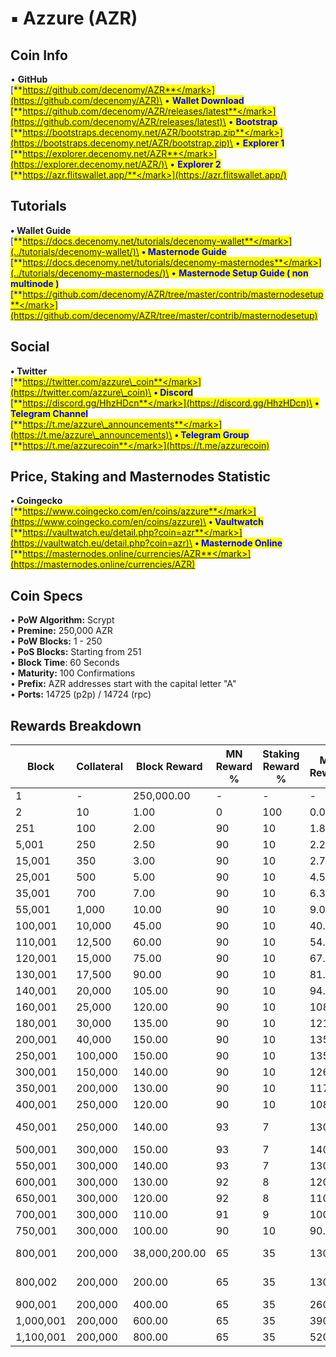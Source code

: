 # ▪ Azzure (AZR)

## Coin Info

• **GitHub**\
[<mark style="color:blue;">**https://github.com/decenomy/AZR**</mark>](https://github.com/decenomy/AZR)\
• **Wallet Download**\
[<mark style="color:blue;">**https://github.com/decenomy/AZR/releases/latest**</mark>](https://github.com/decenomy/AZR/releases/latest)\
• **Bootstrap**\
[<mark style="color:blue;">**https://bootstraps.decenomy.net/AZR/bootstrap.zip**</mark>](https://bootstraps.decenomy.net/AZR/bootstrap.zip)\
• **Explorer 1** \
[<mark style="color:blue;">**https://explorer.decenomy.net/AZR**</mark>](https://explorer.decenomy.net/AZR/)\
• **Explorer 2**\
[<mark style="color:blue;">**https://azr.flitswallet.app/**</mark>](https://azr.flitswallet.app/)

## Tutorials

**• Wallet Guide**\
[<mark style="color:blue;">**https://docs.decenomy.net/tutorials/decenomy-wallet**</mark>](../tutorials/decenomy-wallet/)\
**• Masternode Guide**\
[<mark style="color:blue;">**https://docs.decenomy.net/tutorials/decenomy-masternodes**</mark>](../tutorials/decenomy-masternodes/)\
• **Masternode Setup Guide ( non multinode )**\
[<mark style="color:blue;">**https://github.com/decenomy/AZR/tree/master/contrib/masternodesetup**</mark>](https://github.com/decenomy/AZR/tree/master/contrib/masternodesetup)

## Social

**• Twitter**\
[<mark style="color:blue;">**https://twitter.com/azzure\_coin**</mark>](https://twitter.com/azzure\_coin)\
**• Discord**\
[<mark style="color:blue;">**https://discord.gg/HhzHDcn**</mark>](https://discord.gg/HhzHDcn)\
**• Telegram Channel**\
[<mark style="color:blue;">**https://t.me/azzure\_announcements**</mark>](https://t.me/azzure\_announcements)\
**• Telegram Group**\
[<mark style="color:blue;">**https://t.me/azzurecoin**</mark>](https://t.me/azzurecoin)

## Price, Staking and Masternodes Statistic

**• Coingecko**\
[<mark style="color:blue;">**https://www.coingecko.com/en/coins/azzure**</mark>](https://www.coingecko.com/en/coins/azzure)\
**• Vaultwatch**\
[<mark style="color:blue;">**https://vaultwatch.eu/detail.php?coin=azr**</mark>](https://vaultwatch.eu/detail.php?coin=azr)\
**• Masternode Online**\
[<mark style="color:blue;">**https://masternodes.online/currencies/AZR**</mark>](https://masternodes.online/currencies/AZR)

## Coin Specs

• **PoW Algorithm:** Scrypt\
• **Premine:** 250,000 AZR \
• **PoW Blocks:** 1 - 250\
• **PoS Blocks:** Starting from 251\
• **Block Time**: 60 Seconds\
• **Maturity:** 100 Confirmations\
• **Prefix:** AZR addresses start with the capital letter "A"\
• **Ports:** 14725 (p2p) / 14724 (rpc)

## Rewards Breakdown

<table><thead><tr><th width="122">Block</th><th width="109">Collateral</th><th width="148">Block Reward</th><th width="140">MN Reward %</th><th width="171">Staking Reward %</th><th width="126">MN Reward</th><th width="145">Staker Reward</th><th width="128">Notes</th></tr></thead><tbody><tr><td>1</td><td>-</td><td>250,000.00</td><td>-</td><td>-</td><td>-</td><td>-</td><td>Premine</td></tr><tr><td>2</td><td>10</td><td>1.00</td><td>0</td><td>100</td><td>0.00</td><td>1.00</td><td></td></tr><tr><td>251</td><td>100</td><td>2.00</td><td>90</td><td>10</td><td>1.80</td><td>0.20</td><td></td></tr><tr><td>5,001</td><td>250</td><td>2.50</td><td>90</td><td>10</td><td>2.25</td><td>0.25</td><td></td></tr><tr><td>15,001</td><td>350</td><td>3.00</td><td>90</td><td>10</td><td>2.70</td><td>0.30</td><td></td></tr><tr><td>25,001</td><td>500</td><td>5.00</td><td>90</td><td>10</td><td>4.50</td><td>0.50</td><td></td></tr><tr><td>35,001</td><td>700</td><td>7.00</td><td>90</td><td>10</td><td>6.30</td><td>0.70</td><td></td></tr><tr><td>55,001</td><td>1,000</td><td>10.00</td><td>90</td><td>10</td><td>9.00</td><td>1.00</td><td></td></tr><tr><td>100,001</td><td>10,000</td><td>45.00</td><td>90</td><td>10</td><td>40.50</td><td>4.50</td><td></td></tr><tr><td>110,001</td><td>12,500</td><td>60.00</td><td>90</td><td>10</td><td>54.00</td><td>6.00</td><td></td></tr><tr><td>120,001</td><td>15,000</td><td>75.00</td><td>90</td><td>10</td><td>67.50</td><td>7.50</td><td></td></tr><tr><td>130,001</td><td>17,500</td><td>90.00</td><td>90</td><td>10</td><td>81.00</td><td>9.00</td><td></td></tr><tr><td>140,001</td><td>20,000</td><td>105.00</td><td>90</td><td>10</td><td>94.50</td><td>10.50</td><td></td></tr><tr><td>160,001</td><td>25,000</td><td>120.00</td><td>90</td><td>10</td><td>108.00</td><td>12.00</td><td></td></tr><tr><td>180,001</td><td>30,000</td><td>135.00</td><td>90</td><td>10</td><td>121.50</td><td>13.50</td><td></td></tr><tr><td>200,001</td><td>40,000</td><td>150.00</td><td>90</td><td>10</td><td>135.00</td><td>15.00</td><td></td></tr><tr><td>250,001</td><td>100,000</td><td>150.00</td><td>90</td><td>10</td><td>135.00</td><td>15.00</td><td></td></tr><tr><td>300,001</td><td>150,000</td><td>140.00</td><td>90</td><td>10</td><td>126.00</td><td>14.00</td><td></td></tr><tr><td>350,001</td><td>200,000</td><td>130.00</td><td>90</td><td>10</td><td>117.00</td><td>13.00</td><td></td></tr><tr><td>400,001</td><td>250,000</td><td>120.00</td><td>90</td><td>10</td><td>108.00</td><td>12.00</td><td></td></tr><tr><td>450,001</td><td>250,000</td><td>140.00</td><td>93</td><td>7</td><td>130.00</td><td>10.00</td><td>DECENOMY Takeover</td></tr><tr><td>500,001</td><td>300,000</td><td>150.00</td><td>93</td><td>7</td><td>140.00</td><td>10.00</td><td></td></tr><tr><td>550,001</td><td>300,000</td><td>140.00</td><td>93</td><td>7</td><td>130.00</td><td>10.00</td><td></td></tr><tr><td>600,001</td><td>300,000</td><td>130.00</td><td>92</td><td>8</td><td>120.00</td><td>10.00</td><td></td></tr><tr><td>650,001</td><td>300,000</td><td>120.00</td><td>92</td><td>8</td><td>110.00</td><td>10.00</td><td></td></tr><tr><td>700,001</td><td>300,000</td><td>110.00</td><td>91</td><td>9</td><td>100.00</td><td>10.00</td><td></td></tr><tr><td>750,001</td><td>300,000</td><td>100.00</td><td>90</td><td>10</td><td>90.00</td><td>10.00</td><td></td></tr><tr><td>800,001</td><td>200,000</td><td>38,000,200.00</td><td>65</td><td>35</td><td>130.00</td><td>70.00</td><td>AZZR Coin Supply</td></tr><tr><td>800,002</td><td>200,000</td><td>200.00</td><td>65</td><td>35</td><td>130.00</td><td>70.00</td><td>New 65/35 Ratio</td></tr><tr><td>900,001</td><td>200,000</td><td>400.00</td><td>65</td><td>35</td><td>260.00</td><td>140.00</td><td></td></tr><tr><td>1,000,001</td><td>200,000</td><td>600.00</td><td>65</td><td>35</td><td>390.00</td><td>210.00</td><td></td></tr><tr><td>1,100,001</td><td>200,000</td><td>800.00</td><td>65</td><td>35</td><td>520.00</td><td>280.00</td><td></td></tr></tbody></table>
